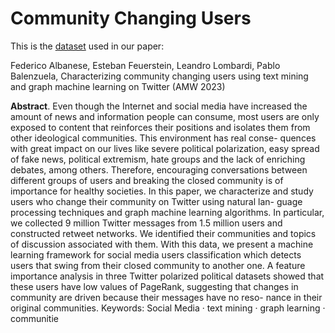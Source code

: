# Community Changing Users

This is the [dataset](https://huggingface.co/datasets/falbanese/community-changing-users) used in our paper:

Federico Albanese, Esteban Feuerstein, Leandro Lombardi, Pablo Balenzuela, Characterizing community changing users using text mining and graph machine learning on Twitter (AMW 2023)

**Abstract**. Even though the Internet and social media have increased
the amount of news and information people can consume, most users are
only exposed to content that reinforces their positions and isolates them
from other ideological communities. This environment has real conse-
quences with great impact on our lives like severe political polarization,
easy spread of fake news, political extremism, hate groups and the lack of
enriching debates, among others. Therefore, encouraging conversations
between different groups of users and breaking the closed community is
of importance for healthy societies. In this paper, we characterize and
study users who change their community on Twitter using natural lan-
guage processing techniques and graph machine learning algorithms. In
particular, we collected 9 million Twitter messages from 1.5 million users
and constructed retweet networks. We identified their communities and
topics of discussion associated with them. With this data, we present a
machine learning framework for social media users classification which
detects users that swing from their closed community to another one. A
feature importance analysis in three Twitter polarized political datasets
showed that these users have low values of PageRank, suggesting that
changes in community are driven because their messages have no reso-
nance in their original communities.
Keywords: Social Media · text mining · graph learning · communitie
